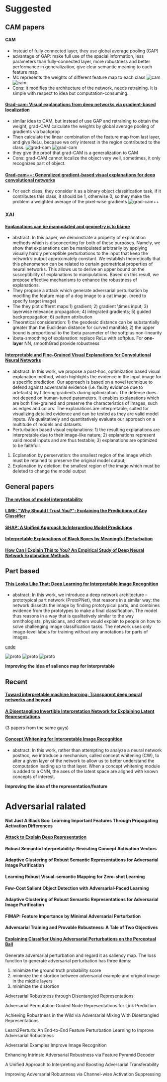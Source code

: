 # Suggested 

## CAM papers

#### CAM
- Instead of fully connected layer, they use global average pooling (GAP)
- advantage of GAP: make full use of the spacial information, less parameters than fully-connected layer, more robustness and better performance in generalization, give clear semantic meaning to each feature map.
- Mc represents the weights of different feature map to each class
![cam](figures/cam1.png)
![cam](figures/cam2.png)
- Cons: it modifies the architecture of the network, needs retraining. It is simple with respect to idea but computation-consuming.

#### [Grad-cam: Visual explanations from deep networks via gradient-based localization](https://arxiv.org/abs/1610.02391)
- similar idea to CAM, but instead of use GAP and retraining to obtain the weight, grad-CAM calculate the weights by global average pooling of gradients via backprop
- Then calculate the linear combination of the feature map from last layer, and give ReLu, becasue we only interest in the region contributed to the class.
![grad-cam](figures/grad-cam1.png)
![grad-cam](figures/grad-cam2.png)
- they give the proof that grad-CAM is a generalization to CAM
- Cons: grad-CAM cannot localize the object very well, sometimes, it only recognizes part of object.

#### [Grad-cam++: Generalized gradient-based visual explanations for deep convolutional networks](https://arxiv.org/pdf/1710.11063.pdf)
- For each class, they consider it as a binary object classification task, if it contributes this class, it should be 1, otherwise 0, so they make the problem a weighted average of the pixel-wise gradients
![grad-cam++](figures/grad-cam++.png)

### XAI


#### [Explanations can be manipulated and geometry is to blame](https://arxiv.org/pdf/1906.07983.pdf)
- abstract:  In this paper, we demonstrate a property of explanation methods which is
disconcerting for both of these purposes. Namely, we show that explanations can be
manipulated arbitrarily by applying visually hardly perceptible perturbations to the
input that keep the network’s output approximately constant. We establish theoretically that this phenomenon can be related to certain geometrical properties of neural
networks. This allows us to derive an upper bound on the susceptibility of explanations
to manipulations. Based on this result, we propose effective mechanisms to enhance
the robustness of explanations.
- They propose a attack which generate adversarial perturbation by modifing the feature map of a dog image to a cat image. (need to specify target image)
- The they plot differnt maps:1) gradient; 2) gradient \times input; 3) layerwise relevance propagation; 4) integrated gradients; 5) guided backpropagation; 6) pattern attribution
- Theoretical consideration: 1) the geodesic distance can be substantially greater than the Euclidean distance for curved manifold; 2) the upper bound is proportional to the \beta parameter of the softplus non-linearity
- \beta-smoothing of explanation: replace ReLu with softplus. For **one-layer** NN, smoothGrad provide robustness 


#### [Interpretable and Fine-Grained Visual Explanations for Convolutional Neural Networks](https://arxiv.org/abs/1908.02686)

- abstract: In this work, we propose
a post-hoc, optimization based visual explanation method,
which highlights the evidence in the input image for a specific prediction. Our approach is based on a novel technique
to defend against adversarial evidence (i.e. faulty evidence
due to artefacts) by filtering gradients during optimization.
The defense does not depend on human-tuned parameters.
It enables explanations which are both fine-grained and
preserve the characteristics of images, such as edges and
colors. The explanations are interpretable, suited for visualizing detailed evidence and can be tested as they are valid
model inputs. We qualitatively and quantitatively evaluate
our approach on a multitude of models and datasets.
- Perturbation based visual explanations: 1) the resulting explanations are interpretable due to their image-like nature; 2) explanations represent valid model inputs and are thus testable; 3) explanations are optimized to be faithfull.
1. Ecplanation by perservation: the smallest region of the image which must be retained to preserve the original model output;
2. Explanation by deletion: the smallest region of the image which must be deleted to change the model output


## General papers

#### [The mythos of model interpretability](https://arxiv.org/pdf/1606.03490.pdf)


#### [LIME: "Why Should I Trust You?": Explaining the Predictions of Any Classifier](https://arxiv.org/pdf/1602.04938.pdf)


#### [SHAP: A Unified Approach to Interpreting Model Predictions](https://arxiv.org/pdf/1705.07874.pdf)

#### [Interpretable Explanations of Black Boxes by Meaningful Perturbation](https://arxiv.org/abs/1704.03296)
#### [How Can I Explain This to You? An Empirical Study of Deep Neural Network Explanation Methods](https://proceedings.neurips.cc/paper/2020/file/2c29d89cc56cdb191c60db2f0bae796b-Paper.pdf)

## Part based

#### [This Looks Like That: Deep Learning for Interpretable Image Recognition](https://arxiv.org/pdf/1806.10574.pdf)
- abstract: In this work, we introduce a deep network architecture –
prototypical part network (ProtoPNet), that reasons in a similar way: the network
dissects the image by finding prototypical parts, and combines evidence from the
prototypes to make a final classification. The model thus reasons in a way that is
qualitatively similar to the way ornithologists, physicians, and others would explain
to people on how to solve challenging image classification tasks. The network uses
only image-level labels for training without any annotations for parts of images.

[code](https://github.com/cfchen-duke/ProtoPNet)

![proto](figures/protoNet.png)
![proto](figures/protoNet1.png)
![proto](figures/protoNet2.png)

**Improving the idea of salience map for interpretable**

## Recent

#### [Toward interpretable machine learning: Transparent deep neural networks and beyond](https://arxiv.org/abs/2003.07631v1?utm_campaign=AI%20Scholar%20Weekly%20&utm_medium=email&utm_source=Revue%20newsletter)
#### [A Disentangling Invertible Interpretation Network for Explaining Latent Representations](https://arxiv.org/pdf/2004.13166.pdf)
(3 papers from the same guys)




#### [Concept Whitening for Interpretable Image Recognition](https://arxiv.org/pdf/2002.01650.pdf)
- abstract: In this
work, rather than attempting to analyze a neural network posthoc, we introduce a mechanism,
called concept whitening (CW), to alter a given
layer of the network to allow us to better understand the computation leading up to that layer.
When a concept whitening module is added to a
CNN, the axes of the latent space are aligned with
known concepts of interest.

**Improving the idea of the representation/feature**

# Adversarial ralated

#### Not Just A Black Box: Learning Important Features Through Propagating Activation Differences
#### [Attack to Explain Deep Representation](https://openaccess.thecvf.com/content_CVPR_2020/html/Jalwana_Attack_to_Explain_Deep_Representation_CVPR_2020_paper.html)
#### Robust Semantic Interpretability: Revisiting Concept Activation Vectors
#### Adaptive Clustering of Robust Semantic Representations for Adversarial Image Purification
#### Learning Robust Visual-semantic Mapping for Zero-shot Learning
#### Few-Cost Salient Object Detection with Adversarial-Paced Learning
#### Adaptive Clustering of Robust Semantic Representations for Adversarial Image Purification
#### FIMAP: Feature Importance by Minimal Adversarial Perturbation
#### Adversarial Training and Provable Robustness: A Tale of Two Objectives

#### [Explaining Classifier Using Adversarial Perturbations on the Perceptual Ball](https://openaccess.thecvf.com/content/CVPR2021/papers/Elliott_Explaining_Classifiers_Using_Adversarial_Perturbations_on_the_Perceptual_Ball_CVPR_2021_paper.pdf)

Generate adversarial perturbation and regard it as saliency map. The loss function to generate adversarial perturbation has three items:
1) minimize the ground truth probability score
2) minimize the distortion between adversarial example and original image in the middle layers
3) minimize the distortion

Adversarial Robustness through Disentangled Representations


Adversarial Permutation Guided Node Representations for Link Prediction

Achieving Robustness in the Wild via Adversarial Mixing With Disentangled Representations


Learn2Perturb: An End-to-End Feature Perturbation Learning to Improve Adversarial Robustness

Adversarial Examples Improve Image Recognition

Enhancing Intrinsic Adversarial Robustness via Feature Pyramid Decoder

A Unified Approach to Interpreting and Boosting Adversarial Transferability

Improving Adversarial Robustness via Channel-wise Activation Suppressing

